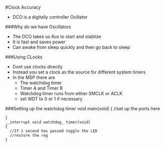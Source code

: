 #Clock Accuracy
- DCO is a digitally controller Ocillator

###Why do we have Oscillators
- The DCO takes us 6us to start and stablize
- It is fast and saves power
- Can awake from sleep quickly and then go back to sleep

###Using CLocks
- Dont use clocks directly
- Instead you set a clock as the source for different system timers
- In the MSP there are
  - The watchdog timer
  - Timer A and Timer B
  - Watchdog timer runs from either SMCLK or ACLK
  - set WDT to 0 or 1 if necessary
  
###Setting up the watchdog timer
    void main(void)
    {
      //set up the ports here
      
    }
    __interrupt void watchdog_ timer(void)
    {
      //If 1 second has passed toggle the LED
      //restore the reg
    }
